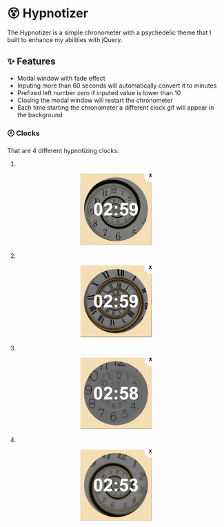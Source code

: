 # 😵 Hypnotizer
The Hypnotizer is a simple chronometer with a psychedelic theme that I built to enhance my abilities with jQuery.

## ✨ Features

- Modal window with fade effect
- Inputing more than 60 seconds will automatically convert it to minutes
- Prefixed left number zero if inputed value is lower than 10
- Closing the modal window will restart the chronometer
- Each time starting the chronometer a different clock gif will appear in the background


### 🕗 Clocks

That are 4 different hypnotizing clocks:

1.
  <p align='center'>
  <img src="img\readme\clock1.PNG" alt="Clock 1" style="zoom:33%;" width='500'/>
  </p>

2.
  <p align='center'>
  <img src="img\readme\clock2.PNG" alt="Clock 2" style="zoom:33%;" width='500'/>
  </p>

3.
  <p align='center'>
  <img src="img\readme\clock3.PNG" alt="Clock 3" style="zoom:33%;" width='500'/>
  </p>

4.
  <p align='center'>
  <img src="img\readme\clock4.PNG" alt="Clock 4" style="zoom:33%;" width='500'/>
  </p>